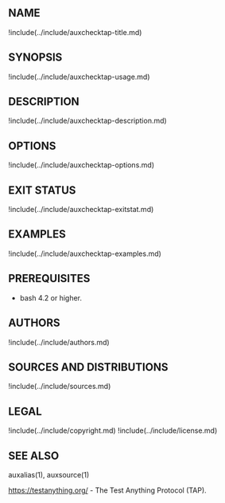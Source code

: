 ## NAME

!include(../include/auxchecktap-title.md)

## SYNOPSIS

!include(../include/auxchecktap-usage.md)

## DESCRIPTION

!include(../include/auxchecktap-description.md)

## OPTIONS

!include(../include/auxchecktap-options.md)

## EXIT STATUS

!include(../include/auxchecktap-exitstat.md)

## EXAMPLES

!include(../include/auxchecktap-examples.md)

## PREREQUISITES

* bash 4.2 or higher.

## AUTHORS

!include(../include/authors.md)

## SOURCES AND DISTRIBUTIONS

!include(../include/sources.md)

## LEGAL

!include(../include/copyright.md)
!include(../include/license.md)

## SEE ALSO

auxalias(1), auxsource(1)

<https://testanything.org/> - The Test Anything Protocol (TAP).
